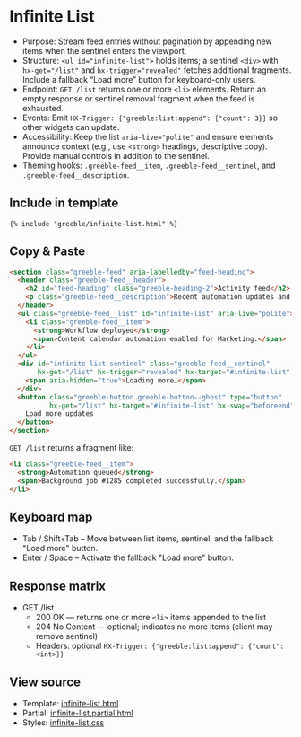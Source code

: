 # Infinite List

- Purpose: Stream feed entries without pagination by appending new items when the sentinel enters the viewport.
- Structure: `<ul id="infinite-list">` holds items; a sentinel `<div>` with `hx-get="/list"` and
  `hx-trigger="revealed"` fetches additional fragments. Include a fallback “Load more” button for
  keyboard-only users.
- Endpoint: `GET /list` returns one or more `<li>` elements. Return an empty response or sentinel
  removal fragment when the feed is exhausted.
- Events: Emit `HX-Trigger: {"greeble:list:append": {"count": 3}}` so other widgets can update.
- Accessibility: Keep the list `aria-live="polite"` and ensure elements announce context (e.g., use
  `<strong>` headings, descriptive copy). Provide manual controls in addition to the sentinel.
- Theming hooks: `.greeble-feed__item`, `.greeble-feed__sentinel`, and `.greeble-feed__description`.

## Include in template

```jinja
{% include "greeble/infinite-list.html" %}
```

## Copy & Paste

```html
<section class="greeble-feed" aria-labelledby="feed-heading">
  <header class="greeble-feed__header">
    <h2 id="feed-heading" class="greeble-heading-2">Activity feed</h2>
    <p class="greeble-feed__description">Recent automation updates and background tasks.</p>
  </header>
  <ul class="greeble-feed__list" id="infinite-list" aria-live="polite">
    <li class="greeble-feed__item">
      <strong>Workflow deployed</strong>
      <span>Content calendar automation enabled for Marketing.</span>
    </li>
  </ul>
  <div id="infinite-list-sentinel" class="greeble-feed__sentinel"
       hx-get="/list" hx-trigger="revealed" hx-target="#infinite-list" hx-swap="beforeend">
    <span aria-hidden="true">Loading more…</span>
  </div>
  <button class="greeble-button greeble-button--ghost" type="button"
          hx-get="/list" hx-target="#infinite-list" hx-swap="beforeend">
    Load more updates
  </button>
</section>
```

`GET /list` returns a fragment like:

```html
<li class="greeble-feed__item">
  <strong>Automation queued</strong>
  <span>Background job #1285 completed successfully.</span>
</li>
```

## Keyboard map

- Tab / Shift+Tab – Move between list items, sentinel, and the fallback "Load more" button.
- Enter / Space – Activate the fallback "Load more" button.

## Response matrix

- GET /list
  - 200 OK — returns one or more `<li>` items appended to the list
  - 204 No Content — optional; indicates no more items (client may remove sentinel)
  - Headers: optional `HX-Trigger: {"greeble:list:append": {"count": <int>}}`

## View source

- Template: [infinite-list.html](https://github.com/Bakobiibizo/greeble/blob/main/packages/greeble_components/components/infinite-list/templates/infinite-list.html)
- Partial: [infinite-list.partial.html](https://github.com/Bakobiibizo/greeble/blob/main/packages/greeble_components/components/infinite-list/templates/infinite-list.partial.html)
- Styles: [infinite-list.css](https://github.com/Bakobiibizo/greeble/blob/main/packages/greeble_components/components/infinite-list/static/infinite-list.css)
